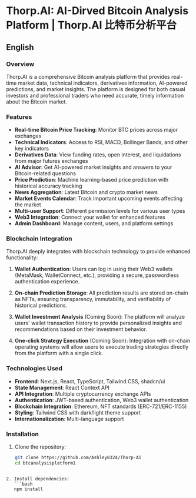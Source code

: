 # Thorp.AI: AI-Dirved Bitcoin Analysis Platform | Thorp.AI 比特币分析平台

## English

### Overview

Thorp.AI is a comprehensive Bitcoin analysis platform that provides real-time market data, technical indicators, derivatives information, AI-powered predictions, and market insights. The platform is designed for both casual investors and professional traders who need accurate, timely information about the Bitcoin market.

### Features

- **Real-time Bitcoin Price Tracking**: Monitor BTC prices across major exchanges
- **Technical Indicators**: Access to RSI, MACD, Bollinger Bands, and other key indicators
- **Derivatives Data**: View funding rates, open interest, and liquidations from major futures exchanges
- **AI Advisor**: Get AI-powered market insights and answers to your Bitcoin-related questions
- **Price Prediction**: Machine learning-based price prediction with historical accuracy tracking
- **News Aggregation**: Latest Bitcoin and crypto market news
- **Market Events Calendar**: Track important upcoming events affecting the market
- **Multi-user Support**: Different permission levels for various user types
- **Web3 Integration**: Connect your wallet for enhanced features
- **Admin Dashboard**: Manage content, users, and platform settings

### Blockchain Integration

Thorp.AI deeply integrates with blockchain technology to provide enhanced functionality:

1. **Wallet Authentication**: Users can log in using their Web3 wallets (MetaMask, WalletConnect, etc.), providing a secure, passwordless authentication experience.

2. **On-chain Prediction Storage**: All prediction results are stored on-chain as NFTs, ensuring transparency, immutability, and verifiability of historical predictions.

3. **Wallet Investment Analysis** (Coming Soon): The platform will analyze users' wallet transaction history to provide personalized insights and recommendations based on their investment behavior.

4. **One-click Strategy Execution** (Coming Soon): Integration with on-chain operating systems will allow users to execute trading strategies directly from the platform with a single click.

### Technologies Used

- **Frontend**: Next.js, React, TypeScript, Tailwind CSS, shadcn/ui
- **State Management**: React Context API
- **API Integration**: Multiple cryptocurrency exchange APIs
- **Authentication**: JWT-based authentication, Web3 wallet authentication
- **Blockchain Integration**: Ethereum, NFT standards (ERC-721/ERC-1155)
- **Styling**: Tailwind CSS with dark/light theme support
- **Internationalization**: Multi-language support

### Installation

1. Clone the repository:
   ```bash
   git clone https://github.com/Ashley0324/Thorp-AI
   cd btcanalysisplatform1
```

2. Install dependencies:
   ```bash
   npm install